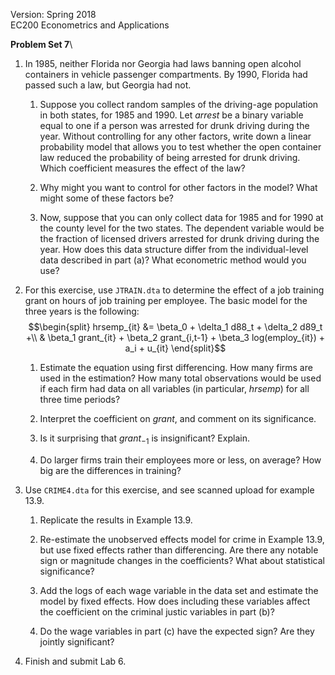 Version: Spring 2018\
EC200 Econometrics and Applications

**Problem Set 7**\

1.  In 1985, neither Florida nor Georgia had laws banning open alcohol
    containers in vehicle passenger compartments. By 1990, Florida had
    passed such a law, but Georgia had not.

    1.  Suppose you collect random samples of the driving-age population
        in both states, for 1985 and 1990. Let $arrest$ be a binary
        variable equal to one if a person was arrested for drunk driving
        during the year. Without controlling for any other factors,
        write down a linear probability model that allows you to test
        whether the open container law reduced the probability of being
        arrested for drunk driving. Which coefficient measures the
        effect of the law?

    2.  Why might you want to control for other factors in the model?
        What might some of these factors be?

    3.  Now, suppose that you can only collect data for 1985 and for
        1990 at the county level for the two states. The dependent
        variable would be the fraction of licensed drivers arrested for
        drunk driving during the year. How does this data structure
        differ from the individual-level data described in part (a)?
        What econometric method would you use?

2.  For this exercise, use `JTRAIN.dta` to determine the effect of a job
    training grant on hours of job training per employee. The basic
    model for the three years is the following: $$\begin{split} 
    hrsemp_{it} &= \beta_0 + \delta_1 d88_t + \delta_2 d89_t +\\
    &  \beta_1 grant_{it} + \beta_2 grant_{i,t-1} + \beta_3 log(employ_{it}) + a_i + u_{it}
    \end{split}$$

    1.  Estimate the equation using first differencing. How many firms
        are used in the estimation? How many total observations would be
        used if each firm had data on all variables (in particular,
        $hrsemp$) for all three time periods?

    2.  Interpret the coefficient on $grant$, and comment on its
        significance.

    3.  Is it surprising that $grant_{-1}$ is insignificant? Explain.

    4.  Do larger firms train their employees more or less, on average?
        How big are the differences in training?

3.  Use `CRIME4.dta` for this exercise, and see scanned upload for
    example 13.9.

    1.  Replicate the results in Example 13.9.

    2.  Re-estimate the unobserved effects model for crime in Example
        13.9, but use fixed effects rather than differencing. Are there
        any notable sign or magnitude changes in the coefficients? What
        about statistical significance?

    3.  Add the logs of each wage variable in the data set and estimate
        the model by fixed effects. How does including these variables
        affect the coefficient on the criminal justic variables in part
        (b)?

    4.  Do the wage variables in part (c) have the expected sign? Are
        they jointly significant?

4.  Finish and submit Lab 6.
